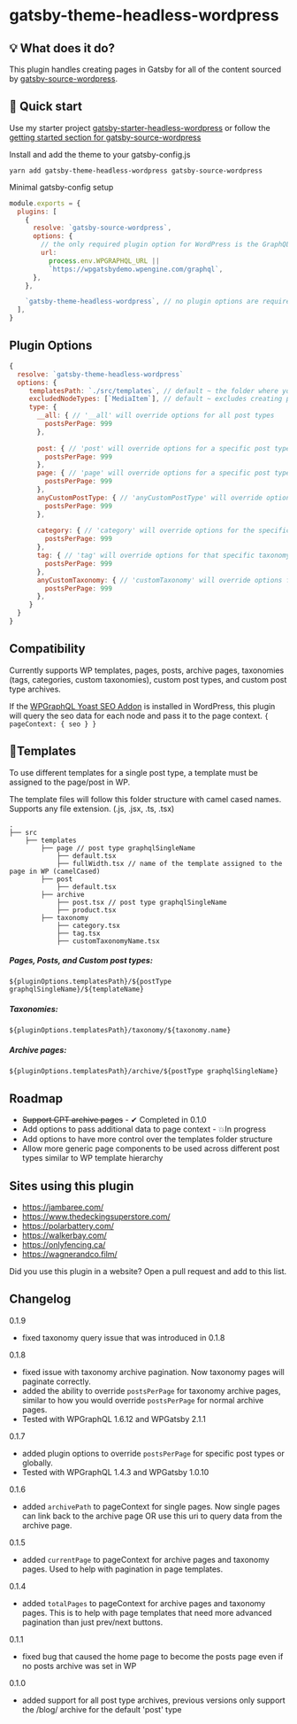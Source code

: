 # gatsby-theme-headless-wordpress

## 💡 What does it do?

This plugin handles creating pages in Gatsby for all of the content sourced by [gatsby-source-wordpress](https://www.gatsbyjs.com/plugins/gatsby-source-wordpress/).

## 🚀 Quick start

Use my starter project [gatsby-starter-headless-wordpress](https://github.com/CalebBarnes/gatsby-starter-headless-wordpress) or follow the [getting started section for gatsby-source-wordpress](https://github.com/gatsbyjs/gatsby/blob/master/packages/gatsby-source-wordpress/docs/getting-started.md)

Install and add the theme to your gatsby-config.js

```
yarn add gatsby-theme-headless-wordpress gatsby-source-wordpress
```

Minimal gatsby-config setup

```javascript
module.exports = {
  plugins: [
    {
      resolve: `gatsby-source-wordpress`,
      options: {
        // the only required plugin option for WordPress is the GraphQL url.
        url:
          process.env.WPGRAPHQL_URL ||
          `https://wpgatsbydemo.wpengine.com/graphql`,
      },
    },

    `gatsby-theme-headless-wordpress`, // no plugin options are required
  ],
}
```

## Plugin Options

```javascript
{
  resolve: `gatsby-theme-headless-wordpress`
  options: {
     templatesPath: `./src/templates`, // default ~ the folder where you will keep your page template files
     excludedNodeTypes: [`MediaItem`], // default ~ excludes creating pages for individual media items
     type: {
       __all: { // '__all' will override options for all post types
         postsPerPage: 999
       },
       
       post: { // 'post' will override options for a specific post type, matching by graphqlSingleName
         postsPerPage: 999
       },
       page: { // 'page' will override options for a specific post type, matching by graphqlSingleName
         postsPerPage: 999
       },
       anyCustomPostType: { // 'anyCustomPostType' will override options for a specific post type, matching by graphqlSingleName
         postsPerPage: 999
       },
       
       category: { // 'category' will override options for the specific taxonomy term node
         postsPerPage: 999
       },
       tag: { // 'tag' will override options for that specific taxonomy term node
         postsPerPage: 999
       },
       anyCustomTaxonomy: { // 'customTaxonomy' will override options for that specific taxonomy term node
         postsPerPage: 999
       },
     }
  }
}
```

## Compatibility

Currently supports WP templates, pages, posts, archive pages, taxonomies (tags, categories, custom taxonomies), custom post types, and custom post type archives.

If the [WPGraphQL Yoast SEO Addon](https://wordpress.org/plugins/add-wpgraphql-seo/) is installed in WordPress, this plugin will query the seo data for each node and pass it to the page context. `{ pageContext: { seo } }`

## 📂Templates

To use different templates for a single post type, a template must be assigned to the page/post in WP.

The template files will follow this folder structure with camel cased names. Supports any file extension. (.js, .jsx, .ts, .tsx)

    .
    ├── src
        ├── templates
            ├── page // post type graphqlSingleName
                ├── default.tsx
                ├── fullWidth.tsx // name of the template assigned to the page in WP (camelCased)
            ├── post
                ├── default.tsx
            ├── archive
                ├── post.tsx // post type graphqlSingleName
                ├── product.tsx
            ├── taxonomy
                ├── category.tsx
                ├── tag.tsx
                ├── customTaxonomyName.tsx

##### Pages, Posts, and Custom post types:

`${pluginOptions.templatesPath}/${postType graphqlSingleName}/${templateName}`

##### Taxonomies:

`${pluginOptions.templatesPath}/taxonomy/${taxonomy.name}`

##### Archive pages:

`${pluginOptions.templatesPath}/archive/${postType graphqlSingleName}`

## Roadmap

- ~~Support CPT archive pages~~ - ✔ Completed in 0.1.0
- Add options to pass additional data to page context - 💥In progress
- Add options to have more control over the templates folder structure
- Allow more generic page components to be used across different post types similar to WP template hierarchy

## Sites using this plugin

- https://jambaree.com/
- https://www.thedeckingsuperstore.com/
- https://polarbattery.com/
- https://walkerbay.com/
- https://onlyfencing.ca/
- https://wagnerandco.film/

Did you use this plugin in a website? Open a pull request and add to this list.

## Changelog

0.1.9
- fixed taxonomy query issue that was introduced in 0.1.8

0.1.8

- fixed issue with taxonomy archive pagination. Now taxonomy pages will paginate correctly.
- added the ability to override `postsPerPage` for taxonomy archive pages, similar to how you would override `postsPerPage` for normal archive pages.
- Tested with WPGraphQL 1.6.12 and WPGatsby 2.1.1

0.1.7

- added plugin options to override `postsPerPage` for specific post types or globally.
- Tested with WPGraphQL 1.4.3 and WPGatsby 1.0.10

0.1.6

- added `archivePath` to pageContext for single pages. Now single pages can link back to the archive page OR use this uri to query data from the archive page.

0.1.5

- added `currentPage` to pageContext for archive pages and taxonomy pages. Used to help with pagination in page templates.

0.1.4

- added `totalPages` to pageContext for archive pages and taxonomy pages. This is to help with page templates that need more advanced pagination than just prev/next buttons.

0.1.1

- fixed bug that caused the home page to become the posts page even if no posts archive was set in WP

0.1.0

- added support for all post type archives, previous versions only support the /blog/ archive for the default 'post' type
